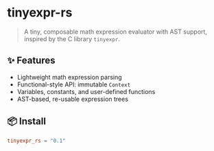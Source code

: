 # tinyexpr-rs

> A tiny, composable math expression evaluator with AST support, inspired by the C library `tinyexpr`.

## ✨ Features

- Lightweight math expression parsing
- Functional-style API: immutable `Context`
- Variables, constants, and user-defined functions
- AST-based, re-usable expression trees

## 📦 Install

```toml
tinyexpr_rs = "0.1"
```
